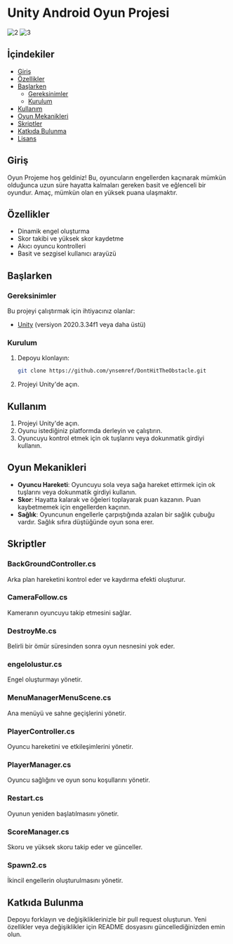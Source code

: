
# Unity Android Oyun Projesi

![2](https://github.com/MuhammetKoprubasi/DontHitTheObstacle/assets/6284985/27797b3b-542b-46d6-9356-b04a1061c80f)
![3](https://github.com/MuhammetKoprubasi/DontHitTheObstacle/assets/6284985/ab3a98ed-c23b-4673-91ba-4d9ee4cdb1a1)

## İçindekiler

- [Giriş](#giriş)
- [Özellikler](#özellikler)
- [Başlarken](#başlarken)
  - [Gereksinimler](#gereksinimler)
  - [Kurulum](#kurulum)
- [Kullanım](#kullanım)
- [Oyun Mekanikleri](#oyun-mekanikleri)
- [Skriptler](#skriptler)
- [Katkıda Bulunma](#katkıda-bulunma)
- [Lisans](#lisans)

## Giriş

Oyun Projeme hoş geldiniz! Bu, oyuncuların engellerden kaçınarak mümkün olduğunca uzun süre hayatta kalmaları gereken basit ve eğlenceli bir oyundur. Amaç, mümkün olan en yüksek puana ulaşmaktır.

## Özellikler

- Dinamik engel oluşturma
- Skor takibi ve yüksek skor kaydetme
- Akıcı oyuncu kontrolleri
- Basit ve sezgisel kullanıcı arayüzü

## Başlarken

### Gereksinimler

Bu projeyi çalıştırmak için ihtiyacınız olanlar:

- [Unity](https://unity.com/) (versiyon 2020.3.34f1 veya daha üstü)

### Kurulum

1. Depoyu klonlayın:
   ```sh
   git clone https://github.com/ynsemref/DontHitTheObstacle.git
   ```
2. Projeyi Unity'de açın.

## Kullanım

1. Projeyi Unity'de açın.
2. Oyunu istediğiniz platformda derleyin ve çalıştırın.
3. Oyuncuyu kontrol etmek için ok tuşlarını veya dokunmatik girdiyi kullanın.

## Oyun Mekanikleri

- **Oyuncu Hareketi**: Oyuncuyu sola veya sağa hareket ettirmek için ok tuşlarını veya dokunmatik girdiyi kullanın.
- **Skor**: Hayatta kalarak ve öğeleri toplayarak puan kazanın. Puan kaybetmemek için engellerden kaçının.
- **Sağlık**: Oyuncunun engellerle çarpıştığında azalan bir sağlık çubuğu vardır. Sağlık sıfıra düştüğünde oyun sona erer.

## Skriptler

### BackGroundController.cs

Arka plan hareketini kontrol eder ve kaydırma efekti oluşturur.

### CameraFollow.cs

Kameranın oyuncuyu takip etmesini sağlar.

### DestroyMe.cs

Belirli bir ömür süresinden sonra oyun nesnesini yok eder.

### engelolustur.cs

Engel oluşturmayı yönetir.

### MenuManagerMenuScene.cs

Ana menüyü ve sahne geçişlerini yönetir.

### PlayerController.cs

Oyuncu hareketini ve etkileşimlerini yönetir.

### PlayerManager.cs

Oyuncu sağlığını ve oyun sonu koşullarını yönetir.

### Restart.cs

Oyunun yeniden başlatılmasını yönetir.

### ScoreManager.cs

Skoru ve yüksek skoru takip eder ve günceller.

### Spawn2.cs

İkincil engellerin oluşturulmasını yönetir.

## Katkıda Bulunma

Depoyu forklayın ve değişikliklerinizle bir pull request oluşturun. Yeni özellikler veya değişiklikler için README dosyasını güncellediğinizden emin olun.

